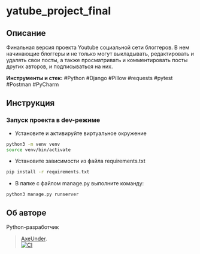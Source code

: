 # yatube_project_final
## Описание
Финальная версия проекта Youtube социальной сети блоггеров. В нем начинающие блоггеры и не только могут выкладывать, редактировать и удалять свои посты, а также просматривать и комментировать посты других авторов, и подписываться на них.

**Инструменты и стек:** #Python #Django #Pillow #requests #pytest #Postman #PyCharm

## Инструкция
### Запуск проекта в dev-режиме
- Установите и активируйте виртуальное окружение
```bash
python3 -m venv venv
source venv/bin/activate
```
- Установите зависимости из файла requirements.txt
```bash
pip install -r requirements.txt
``` 
- В папке с файлом manage.py выполните команду:
```
python3 manage.py runserver
```
## Об авторе
Python-разработчик
> [AxeUnder](https://github.com/AxeUnder). \
[![CI](https://github.com/yandex-praktikum/hw05_final/actions/workflows/python-app.yml/badge.svg?branch=master)](https://github.com/yandex-praktikum/hw05_final/actions/workflows/python-app.yml)
